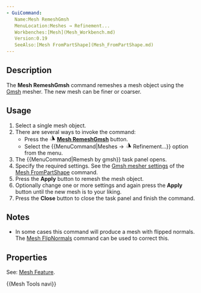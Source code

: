 ```yaml
---
- GuiCommand:
   Name:Mesh RemeshGmsh
   MenuLocation:Meshes → Refinement...
   Workbenches:[Mesh](Mesh_Workbench.md)
   Version:0.19
   SeeAlso:[Mesh FromPartShape](Mesh_FromPartShape.md)
---
```


## Description

The **Mesh RemeshGmsh** command remeshes a mesh object using the [Gmsh](https://gmsh.info/) mesher. The new mesh can be finer or coarser.

## Usage

1.  Select a single mesh object.
2.  There are several ways to invoke the command:
    -   Press the **<img src="images/Mesh_RemeshGmsh.svg" width=16px> [Mesh RemeshGmsh](Mesh_RemeshGmsh.md)** button.
    -   Select the {{MenuCommand|Meshes → <img src="images/Mesh_RemeshGmsh.svg" width=16px> Refinement...}} option from the menu.
3.  The {{MenuCommand|Remesh by gmsh}} task panel opens.
4.  Specify the required settings. See the [Gmsh mesher settings](Mesh_FromPartShape#Gmsh_mesher.md) of the [Mesh FromPartShape](Mesh_FromPartShape.md) command.
5.  Press the **Apply** button to remesh the mesh object.
6.  Optionally change one or more settings and again press the **Apply** button until the new mesh is to your liking.
7.  Press the **Close** button to close the task panel and finish the command.

## Notes

-   In some cases this command will produce a mesh with flipped normals. The [Mesh FlipNormals](Mesh_FlipNormals.md) command can be used to correct this.

## Properties

See: [Mesh Feature](Mesh_Feature.md).




 {{Mesh Tools navi}}  
